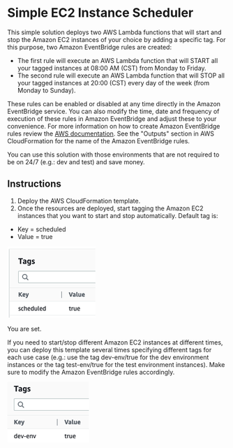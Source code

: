 # Simple EC2 Instance Scheduler

This simple solution deploys two AWS Lambda functions that will start and stop the Amazon EC2 instances of your choice by adding a specific tag. For this purpose, two Amazon EventBridge rules are created:

* The first rule will execute an AWS Lambda function that will START all your tagged instances at 08:00 AM (CST) from Monday to Friday.
* The second rule will execute an AWS Lambda function that will STOP all your tagged instances at 20:00 (CST) every day of the week (from Monday to Sunday).

These rules can be enabled or disabled at any time directly in the Amazon EventBridge service. You can also modify the time, date and frequency of execution of these rules in Amazon EventBridge and adjust these to your convenience. For more information on how to create Amazon EventBridge rules review the [AWS documentation](https://docs.aws.amazon.com/eventbridge/latest/userguide/eb-create-rule-schedule.html). See the "Outputs" section in AWS CloudFormation for the name of the Amazon EventBridge rules.

You can use this solution with those environments that are not required to be on 24/7 (e.g.: dev and test) and save money.

## Instructions

1. Deploy the AWS CloudFormation template.
2. Once the resources are deployed, start tagging the Amazon EC2 instances that you want to start and stop automatically. Default tag is:

* Key = scheduled
* Value = true

![Default tags](default-tags.png)

You are set.

If you need to start/stop different Amazon EC2 instances at different times, you can deploy this template several times specifying different tags for each use case (e.g.: use the tag dev-env/true for the dev environment instances or the tag test-env/true for the test environment instances). Make sure to modify the Amazon EventBridge rules accordingly.

![Dev-env tags example](dev-env-tags.png)